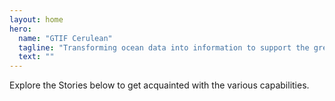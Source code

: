 ```yaml
---
layout: home
hero:
  name: "GTIF Cerulean"
  tagline: "Transforming ocean data into information to support the green transition for Shipping, Offshore Renewable Energy and Aquaculture"
  text: ""
---
```

<script client-only>
  if(window && !customElements.get('eox-itemfilter')) import("@eox/itemfilter");
</script>

Explore the Stories below to get acquainted with the various capabilities.

<script setup>
  import { ref, onMounted } from 'vue';
  import { withBase, useRouter } from 'vitepress';

  const router = useRouter();
  const items = ref([]);

  const filterProps = [{
    "keys": [
      "title",
      "subtitle"
    ],
    "title": "Search",
    "type": "text",
    "placeholder": "Search in title or subtitle",
    "expanded": true
  }, {
    "key": 'theme',
    "title": 'Theme',
    "expanded": true,
    "type": "select"
  }
  ];

  onMounted(async () => {
    try {
      const response = await fetch('https://gtif-cerulean.github.io/cif-stories/narratives.json');
      const results = await response.json();
      results.forEach((res)=>{
        if (res['cover-image'] && res['cover-image'].startsWith('build')){
            // Adapt image urls in case locally built and not absolute
            res['cover-image'] = 'https://gtif-cerulean.github.io/cif-stories/'+res['cover-image']
        }
    });
      items.value = results;
    } catch (error) {
      console.error('Error fetching JSON:', error);
    }
  });

  // Click event handler
  const handleResultClick = (evt) => {
    const sections = evt.detail.file.split("/");
    const filename = sections[sections.length-1].split(".")[0];
    router.go(withBase(`/story?id=${filename}`));
  };
</script>

<client-only>
  <eox-itemfilter
    :items="items"
    titleProperty="title"
    imageProperty="cover-image"
    subTitleProperty="subtitle"
    aggregateResults="theme"
    :filterProperties="filterProps"
    resultType="cards"
    @select="handleResultClick"
    style="--form-flex-direction: row"
  ></eox-itemfilter>
</client-only>

